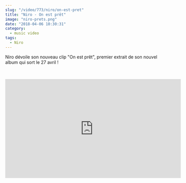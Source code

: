 ```yaml
--- 
slug: "/video/773/niro/on-est-pret"
title: "Niro - On est prêt"
image: "niro-prets.png"
date: "2018-04-06 10:30:31"
category:
  - music video
tags:
  - Niro
---
```

<p>Niro dévoile son nouveau clip "On est prêt", premier extrait de son nouvel album qui sort le 27 avril !</p><br/><p><iframe width="560" height="315" src="https://www.youtube.com/embed/qQHj9vX0DFY" frameborder="0" allow="autoplay; encrypted-media" allowfullscreen></iframe></p>